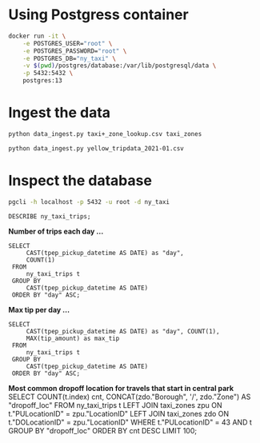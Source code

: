 # Using Postgress container

```bash
docker run -it \
    -e POSTGRES_USER="root" \
    -e POSTGRES_PASSWORD="root" \
    -e POSTGRES_DB="ny_taxi" \
    -v $(pwd)/postgres/database:/var/lib/postgresql/data \
    -p 5432:5432 \
    postgres:13
```

# Ingest the data

 ```bash
 python data_ingest.py taxi+_zone_lookup.csv taxi_zones
```

```bash
python data_ingest.py yellow_tripdata_2021-01.csv 
```


# Inspect the database

```bash
pgcli -h localhost -p 5432 -u root -d ny_taxi
```

```SQL
DESCRIBE ny_taxi_trips;
```

**Number of trips each day ...**
```
SELECT
     CAST(tpep_pickup_datetime AS DATE) as "day",
     COUNT(1)
 FROM
     ny_taxi_trips t
 GROUP BY
     CAST(tpep_pickup_datetime AS DATE)
 ORDER BY "day" ASC;
```

**Max tip per day ...**
```
SELECT
     CAST(tpep_pickup_datetime AS DATE) as "day", COUNT(1),
     MAX(tip_amount) as max_tip
 FROM
     ny_taxi_trips t
 GROUP BY
     CAST(tpep_pickup_datetime AS DATE)
 ORDER BY "day" ASC;
```

**Most common dropoff location for travels that start in central park**
SELECT
    COUNT(t.index) cnt,
    CONCAT(zdo."Borough", '/', zdo."Zone") AS "dropoff_loc"
FROM
    ny_taxi_trips t LEFT JOIN taxi_zones zpu
        ON t."PULocationID" = zpu."LocationID"
    LEFT JOIN taxi_zones zdo ON t."DOLocationID" = zpu."LocationID"
WHERE t."PULocationID" = 43 AND t
GROUP BY "dropoff_loc"
ORDER BY cnt DESC
LIMIT 100;

